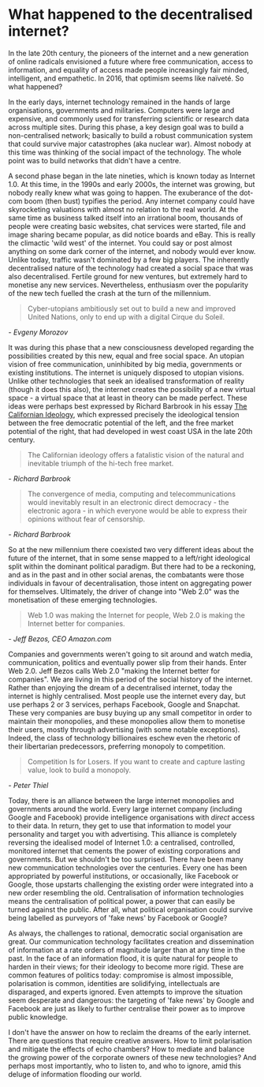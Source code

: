 # What happened to the decentralised internet?

In the late 20th century, the pioneers of the internet and a new generation of online radicals envisioned a future where free communication, access to information, and equality of access made people increasingly fair minded, intelligent, and empathetic. In 2016, that optimism seems like naïveté. So what happened?

In the early days, internet technology remained in the hands of large organisations, governments and militaries. Computers were large and expensive, and commonly used for transferring scientific or research data across multiple sites. During this phase, a key design goal was to build a non-centralised network; basically to build a robust communication system that could survive major catastrophes (aka nuclear war). Almost nobody at this time was thinking of the social impact of the technology. The whole point was to build networks that didn't have a centre.

​A second phase began in the late nineties, which is known today as Internet 1.0. At this time, in the 1990s and early 2000s, the internet was growing, but nobody really knew what was going to happen. The exuberance of the dot-com boom (then bust) typifies the period. Any internet company could have skyrocketing valuations with almost no relation to the real world. At the same time as business talked itself into an irrational boom, thousands of people were creating basic websites, chat services were started, file and image sharing became popular, as did notice boards and eBay. This is really the climactic 'wild west' of the internet. You could say or post almost anything on some dark corner of the internet, and nobody would ever know. Unlike today, traffic wasn't dominated by a few big players. The inherently decentralised nature of the technology had created a social space that was also decentralised. Fertile ground for new ventures, but extremely hard to monetise any new services. Nevertheless, enthusiasm over the popularity of the new tech fuelled the crash at the turn of the millennium.

> Cyber-utopians ambitiously set out to build a new and improved United Nations, only to end up with a digital Cirque du Soleil. 

_- Evgeny Morozov_

​It was during this phase that a new consciousness developed regarding the possibilities created by this new, equal and free social space. An utopian vision of free communication, uninhibited by big media, governments or existing institutions. The internet is uniquely disposed to utopian visions. Unlike other technologies that seek an idealised transformation of reality (though it does this also), the internet creates the possibility of a new virtual space - a virtual space that at least in theory can be made perfect. These ideas were perhaps best expressed by Richard Barbrook in his essay [The Californian Ideology](http://www.metamute.org/editorial/articles/californian-ideology), which expressed precisely the ideological tension between the free democratic potential of the left, and the free market potential of the right, that had developed in west coast USA in the late 20th century.


> The Californian ideology offers a fatalistic vision of the natural and inevitable triumph of the hi-tech free market. 

_- Richard Barbrook_


> The convergence of media, computing and telecommunications would inevitably result in an electronic direct democracy - the electronic agora - in which everyone would be able to express their opinions without fear of censorship. 

_- Richard Barbrook_

So at the new millennium there coexisted two very different ideas about the future of the internet, that in some sense mapped to a left/right ideological split within the dominant political paradigm. But there had to be a reckoning, and as in the past and in other social arenas, the combatants were those individuals in favour of decentralisation, those intent on aggregating power for themselves. Ultimately, the driver of change into "Web 2.0" was the monetisation of these emerging technologies.

> Web 1.0 was making the Internet for people, Web 2.0 is making the Internet better for companies.

_- Jeff Bezos, CEO Amazon.com_

​Companies and governments weren't going to sit around and watch media, communication, politics and eventually power slip from their hands. Enter Web 2.0. Jeff Bezos calls Web 2.0 "making the Internet better for companies". We are living in this period of the social history of the internet. Rather than enjoying the dream of a decentralised internet, today the internet is highly centralised. Most people use the internet every day, but use perhaps 2 or 3 services, perhaps Facebook, Google and Snapchat. These very companies are busy buying up any small competitor in order to maintain their monopolies, and these monopolies allow them to monetise their users, mostly through advertising (with some notable exceptions). Indeed, the class of technology billionaires eschew even the rhetoric of their libertarian predecessors, preferring monopoly to competition.

> Competition Is for Losers. If you want to create and capture lasting value, look to build a monopoly. 

_- Peter Thiel_

Today, there is an alliance between the large internet monopolies and governments around the world. Every large internet company (including Google and Facebook) provide intelligence organisations with _direct_ access to their data. In return, they get to use that information to model your personality and target you with advertising. This alliance is completely reversing the idealised model of Internet 1.0: a centralised, controlled, monitored internet that cements the power of existing corporations and governments. But we shouldn't be too surprised. There have been many new communication technologies over the centuries. Every one has been appropriated by powerful institutions, or occasionally, like Facebook or Google, those upstarts challenging the existing order were integrated into a new order resembling the old. Centralisation of information technologies means the centralisation of political power, a power that can easily be turned against the public. After all, what political organisation could survive being labelled as purveyors of 'fake news' by Facebook or Google?

​As always, the challenges to rational, democratic social organisation are great. Our communication technology facilitates creation and dissemination of information at a rate orders of magnitude larger than at any time in the past. In the face of an information flood, it is quite natural for people to harden in their views; for their ideology to become more rigid. These are common features of politics today: compromise is almost impossible, polarisation is common, identities are solidifying, intellectuals are disparaged, and experts ignored. Even attempts to improve the situation seem desperate and dangerous: the targeting of 'fake news' by Google and Facebook are just as likely to further centralise their power as to improve public knowledge.

​I don't have the answer on how to reclaim the dreams of the early internet. There are questions that require creative answers. How to limit polarisation and mitigate the effects of echo chambers? How to mediate and balance the growing power of the corporate owners of these new technologies? And perhaps most importantly, who to listen to, and who to ignore, amid this deluge of information flooding our world.
